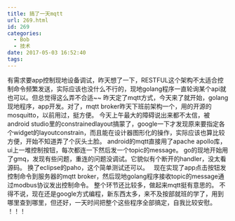 ```yaml
---
title: 搞了一天mqtt
url: 269.html
id: 269
categories:
  - Bob
  - 技术
date: 2017-05-03 16:52:40
tags:
---
```


有需求要app控制现地设备调试，昨天想了一下，RESTFUL这个架构不太适合控制命令频繁发送，实际应该也没什么不行的，现地golang程序一直轮询某个api就也可以。但总觉得这么弄不合适~~ 昨天定了mqtt方式，今天来了就开始，golang现地程序，app开发。对了，mqtt broker昨天下班前架构一个，用的开源的mosquitto，以前用过，挺方便。 今天上午最大的障碍说出来都不太信，被android studio里的constrainedlayout搞蒙了，google一下才发现原来要指定各个widget的layoutconstrain，而且能在设计器图形化的操作，实际应该也算比较方便，开始不知道弄了个灰头土脸。 android的mqtt直接用了apache apollo库，ui上一堆控制按钮，每次都连一下然后发一个topic的message。 go的现地开始用了gmq，发现有些问题，重连的问题没调试。它貌似有个断开的handler，没太看源码。 换了eclipse的paho，这个简单测试还可以。   现在实现了app点击按钮发控制命令到服务器的mqtt broker，然后现地golang程序接收topic的message通过modbus协议发出控制命令。 整个环节还比较多，做起来mqtt挺有意思的。 不得不说，现在还是google方式编程，新东西太多，来不及按部就班的学了，用到哪里查到哪里，但还好，一天时间把整个这些程序全部搞定，自我比较安慰。 ！！！